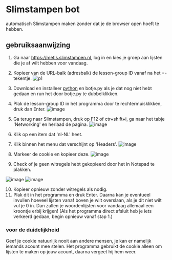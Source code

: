 # Slimstampen bot
automatisch Slimstampen maken zonder dat je de browser open hoeft te hebben.

## gebruiksaanwijzing
1. Ga naar https://metis.slimstampen.nl, log in en kies je groep aan lijsten die je af wilt hebben voor vandaag.

2. Kopieer van de URL-balk (adresbalk) de lesson-group ID vanaf na het =-tekentje.
![p1](https://github.com/Jan0Niek/slimstampen-bot/assets/73346551/e0862e2f-6fc7-4f08-af13-e0594b860342)

3. Download en installeer [python](https://www.python.org/downloads/) en botje.py als je dat nog niet hebt gedaan en run het door botje.py te dubbelklikken.

4. Plak de lesson-group ID in het programma door te rechtermuisklikken, druk dan Enter.
![image](https://github.com/Jan0Niek/slimstampen-bot/assets/73346551/4a819315-fa71-4019-b467-7f7e32e5c49d)

5. Ga terug naar Slimstampen, druk op F12 of ctr+shift+i, ga naar het tabje 'Networking' en herlaad de pagina.
![image](https://github.com/Jan0Niek/slimstampen-bot/assets/73346551/b5617ce4-17e2-4a31-a21a-26ee9b83e1bd)

6. Klik op een item dat 'nl-NL' heet.

7. Klik binnen het menu dat verschijnt op 'Headers'.
![image](https://github.com/Jan0Niek/slimstampen-bot/assets/73346551/fdeedff4-4046-4a32-a8c8-87f297a63c29)

8. Markeer de cookie en kopieer deze.
![image](https://github.com/Jan0Niek/slimstampen-bot/assets/73346551/118606fd-f877-4d9c-bda6-75bc6432caaa)

9. Check of je geen witregels hebt gekopieerd door het in Notepad te plakken.

![image](https://github.com/Jan0Niek/slimstampen-bot/assets/73346551/248eb769-f794-4708-88e9-40184d364c6a) 
![image](https://github.com/Jan0Niek/slimstampen-bot/assets/73346551/0ff4f370-f451-499c-9d2f-59ef0969a805)

10. Kopieer opnieuw zonder witregels als nodig.
11. Plak dit in het programma en druk Enter. Daarna kan je eventueel invullen hoeveel lijsten vanaf boven je wilt overslaan, als je dit niet wilt vul je 0 in. Dan zullen je woordenlijsten voor vandaag allemaal een kroontje erbij krijgen!
(Als het programma direct afsluit heb je iets verkeerd gedaan, begin opnieuw vanaf stap 1.)

### voor de duidelijkheid
Geef je cookie natuurlijk nooit aan andere mensen, je kan er namelijk iemands acount mee stelen. Het programma gebruikt de cookie alleen om lijsten te maken op jouw acount, daarna vergeet hij hem weer.
